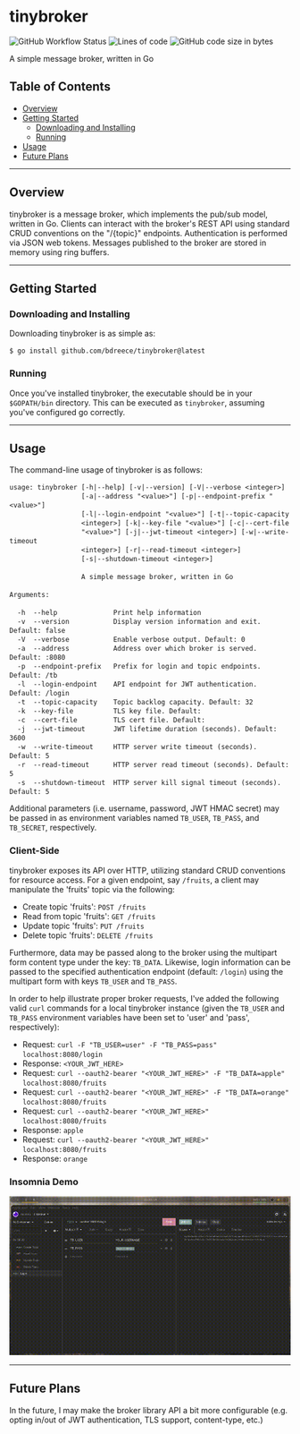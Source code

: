# tinybroker

![GitHub Workflow Status](https://img.shields.io/github/workflow/status/bdreece/tinybroker/Go)
![Lines of code](https://img.shields.io/tokei/lines/github/bdreece/tinybroker)
![GitHub code size in bytes](https://img.shields.io/github/languages/code-size/bdreece/tinybroker)

A simple message broker, written in Go

## Table of Contents

- [Overview](#overview)
- [Getting Started](#getting-started)
  - [Downloading and Installing](#downloading-and-installing)
  - [Running](#running)
- [Usage](#usage)
- [Future Plans](#future-plans)

---

## Overview

tinybroker is a message broker, which implements the pub/sub model, written in Go. Clients can interact with the broker's REST API using standard CRUD conventions on the "/{topic}" endpoints. Authentication is performed via JSON web tokens. Messages published to the broker are stored in memory using ring buffers.

---

## Getting Started

### Downloading and Installing

Downloading tinybroker is as simple as:

```console
$ go install github.com/bdreece/tinybroker@latest
```

### Running

Once you've installed tinybroker, the executable should be in your `$GOPATH/bin` directory. This can be executed as `tinybroker`, assuming you've configured go correctly.

---

## Usage

The command-line usage of tinybroker is as follows:

```
usage: tinybroker [-h|--help] [-v|--version] [-V|--verbose <integer>]
                  [-a|--address "<value>"] [-p|--endpoint-prefix "<value>"]
                  [-l|--login-endpoint "<value>"] [-t|--topic-capacity
                  <integer>] [-k|--key-file "<value>"] [-c|--cert-file
                  "<value>"] [-j|--jwt-timeout <integer>] [-w|--write-timeout
                  <integer>] [-r|--read-timeout <integer>]
                  [-s|--shutdown-timeout <integer>]

                  A simple message broker, written in Go

Arguments:

  -h  --help              Print help information
  -v  --version           Display version information and exit. Default: false
  -V  --verbose           Enable verbose output. Default: 0
  -a  --address           Address over which broker is served. Default: :8080
  -p  --endpoint-prefix   Prefix for login and topic endpoints. Default: /tb
  -l  --login-endpoint    API endpoint for JWT authentication. Default: /login
  -t  --topic-capacity    Topic backlog capacity. Default: 32
  -k  --key-file          TLS key file. Default:
  -c  --cert-file         TLS cert file. Default:
  -j  --jwt-timeout       JWT lifetime duration (seconds). Default: 3600
  -w  --write-timeout     HTTP server write timeout (seconds). Default: 5
  -r  --read-timeout      HTTP server read timeout (seconds). Default: 5
  -s  --shutdown-timeout  HTTP server kill signal timeout (seconds). Default: 5
```

Additional parameters (i.e. username, password, JWT HMAC secret) may be passed in as environment variables named `TB_USER`, `TB_PASS`, and `TB_SECRET`, respectively.

### Client-Side

tinybroker exposes its API over HTTP, utilizing standard CRUD conventions for resource access. For a given endpoint, say `/fruits`, a client may manipulate the 'fruits' topic via the following:

- Create topic 'fruits': `POST /fruits`
- Read from topic 'fruits': `GET /fruits`
- Update topic 'fruits': `PUT /fruits`
- Delete topic 'fruits': `DELETE /fruits`

Furthermore, data may be passed along to the broker using the multipart form content type under the key: `TB_DATA`. Likewise, login information can be passed to the specified authentication endpoint (default: `/login`) using the multipart form with keys `TB_USER` and `TB_PASS`.

In order to help illustrate proper broker requests, I've added the following valid `curl` commands for a local tinybroker instance (given the `TB_USER` and `TB_PASS` environment variables have been set to 'user' and 'pass', respectively):

- Request:  `curl -F "TB_USER=user" -F "TB_PASS=pass" localhost:8080/login`
- Response: `<YOUR_JWT_HERE>`
- Request:  `curl --oauth2-bearer "<YOUR_JWT_HERE>" -F "TB_DATA=apple" localhost:8080/fruits`
- Request:  `curl --oauth2-bearer "<YOUR_JWT_HERE>" -F "TB_DATA=orange" localhost:8080/fruits`
- Request:  `curl --oauth2-bearer "<YOUR_JWT_HERE>" localhost:8080/fruits`
- Response: `apple`
- Request:  `curl --oauth2-bearer "<YOUR_JWT_HERE>" localhost:8080/fruits`
- Response: `orange`

### Insomnia Demo

![Insomnia Demo GIF](./insomnia-demo.gif)

---

## Future Plans

In the future, I may make the broker library API a bit more configurable (e.g. opting in/out of JWT authentication, TLS support, content-type, etc.)
